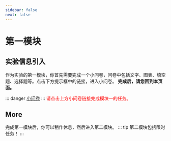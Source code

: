 ```yaml
---
sidebar: false
next: false
---
```

# 第一模块

## 实验信息引入

作为实验的第一模块，你首先需要完成一个小问卷，问卷中包括文字、图表、填空题、选择题等。点击下方提示框中的链接，进入小问卷。
**完成后，请您回到本页面。**

::: danger
[小问卷](https://www.credamo.com/s/R3eUvuano/ )
:::
<font color='red'>请点击上方小问卷链接完成模块一的任务。</font>



## More

完成第一模块后，你可以稍作休息，然后进入第二模块。
::: tip
第二模块包括限时任务！
:::

## 
<NavButton 
  buttonText="进入第二模块介绍" 
  to="/second_A"
  align="center"
/>